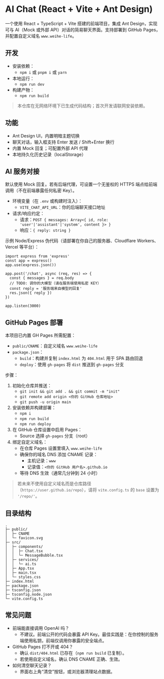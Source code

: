 # AI Chat (React + Vite + Ant Design)

一个使用 React + TypeScript + Vite 搭建的前端项目，集成 Ant Design，实现可与 AI（Mock 或外部 API）对话的简易聊天界面。支持部署到 GitHub Pages，并配置自定义域名 `www.weihe-life`。

## 开发

- 安装依赖：
  - `npm i` 或 `pnpm i` 或 `yarn`
- 本地运行：
  - `npm run dev`
- 构建产物：
  - `npm run build`

> 本仓库在无网络环境下已生成代码结构；首次开发请联网安装依赖。

## 功能

- Ant Design UI，内置明暗主题切换
- 聊天对话，输入框支持 Enter 发送 / Shift+Enter 换行
- 内置 Mock 回复；可配置外部 API 代理
- 本地持久化历史记录（localStorage）

## AI 服务对接

默认使用 Mock 回复。若有后端代理，可设置一个无鉴权的 HTTPS 端点给前端调用（不在前端暴露任何私密 Key）。

- 环境变量（在 `.env` 或构建时注入）：
  - `VITE_CHAT_API_URL`：你的后端聊天接口地址
- 请求/响应约定：
  - 请求：`POST { messages: Array<{ id, role: 'user'|'assistant'|'system', content }> }`
  - 响应：`{ reply: string }`

示例 Node/Express 伪代码（请部署在你自己的服务器、Cloudflare Workers、Vercel 等平台）：

```
import express from 'express'
const app = express()
app.use(express.json())

app.post('/chat', async (req, res) => {
  const { messages } = req.body
  // TODO: 调你的大模型（请在服务端使用私密 KEY）
  const reply = '服务端来自模型的回复'
  res.json({ reply })
})

app.listen(3000)
```

## GitHub Pages 部署

本项目已内置 GH Pages 所需配置：

- `public/CNAME`：自定义域名 `www.weihe-life`
- `package.json`：
  - `build`：构建并复制 `index.html` 为 `404.html` 用于 SPA 路由回退
  - `deploy`：使用 `gh-pages` 将 `dist` 推送到 `gh-pages` 分支

步骤：

1. 初始化仓库并推送：
   - `git init && git add . && git commit -m "init"`
   - `git remote add origin <你的 GitHub 仓库地址>`
   - `git push -u origin main`
2. 安装依赖并构建部署：
   - `npm i`
   - `npm run build`
   - `npm run deploy`
3. 在 GitHub 仓库设置中启用 Pages：
   - Source 选择 `gh-pages` 分支（root）
4. 绑定自定义域名：
   - 在仓库 Pages 设置里填入 `www.weihe-life`
   - 确保你的域名 DNS 添加 CNAME 记录：
     - 主机记录：`www`
     - 记录值：`<你的 GitHub 用户名>.github.io`
   - 等待 DNS 生效（通常几分钟到 24 小时）

> 若未来不使用自定义域名而是仓库路径（`https://user.github.io/repo`），请将 `vite.config.ts` 的 `base` 设置为 `'/repo/'`。

## 目录结构

```
.
├─ public/
│  ├─ CNAME
│  └─ favicon.svg
├─ src/
│  ├─ components/
│  │  ├─ Chat.tsx
│  │  └─ MessageBubble.tsx
│  ├─ services/
│  │  └─ ai.ts
│  ├─ App.tsx
│  ├─ main.tsx
│  └─ styles.css
├─ index.html
├─ package.json
├─ tsconfig.json
├─ tsconfig.node.json
└─ vite.config.ts
```

## 常见问题

- 前端能直接调用 OpenAI 吗？
  - 不建议。前端公开的代码会暴露 API Key。最佳实践是：在你控制的服务端使用私钥，前端仅调用你暴露的安全端点。
- GitHub Pages 打不开或 404？
  - 确认 `dist/404.html` 已存在（`npm run build` 已复制）。
  - 若使用自定义域名，确认 DNS CNAME 正确、生效。
- 如何清空聊天记录？
  - 界面右上角“清空”按钮，或浏览器清理站点数据。

